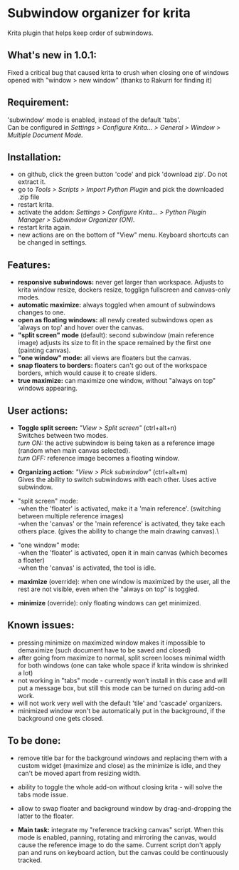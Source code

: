 # Subwindow organizer for krita
Krita plugin that helps keep order of subwindows.

## What's new in 1.0.1:
Fixed a critical bug that caused krita to crush when closing one of windows opened with "window > new window" (thanks to Rakurri for finding it)

## Requirement:
'subwindow' mode is enabled, instead of the default 'tabs'.\
Can be configured in *Settings > Configure Krita... > General > Window > Multiple Document Mode.*

## Installation:
- on github, click the green button 'code' and pick 'download zip'. Do not extract it.
- go to *Tools > Scripts > Import Python Plugin* and pick the downloaded .zip file
- restart krita.
- activate the addon: *Settings > Configure Krita... > Python Plugin Manager > Subwindow Organizer (ON).*
- restart krita again.
- new actions are on the bottom of "View" menu. Keyboard shortcuts can be changed in settings.

## Features:
- **responsive subwindows:** never get larger than workspace. Adjusts to krita window resize, dockers resize, togglign fullscreen and canvas-only modes.
- **automatic maximize:** always toggled when amount of subwindows changes to one.
- **open as floating windows:** all newly created subwindows open as 'always on top' and hover over the canvas.
- **"split screen" mode** (default): second subwindow (main reference image) adjusts its size to fit in the space remained by the first one (painting canvas).
- **"one window" mode:** all views are floaters but the canvas.
- **snap floaters to borders:** floaters can't go out of the workspace borders, which would cause it to create sliders.
- **true maximize:** can maximize one window, without "always on top" windows appearing.

## User actions:
- **Toggle split screen:** *"View > Split screen"* (ctrl+alt+n)\
Switches between two modes.\
*turn ON:* the active subwindow is being taken as a reference image (random when main canvas selected).\
*turn OFF:* reference image becomes a floating window.

- **Organizing action:** *"View > Pick subwindow"* (ctrl+alt+m)\
Gives the ability to switch subwindows with each other. Uses active subwindow.
- "split screen" mode:\
    -when the 'floater' is activated, make it a 'main reference'. (switching between multiple reference images)\
    -when the 'canvas' or the 'main reference' is activated, they take each others place. (gives the ability to change the main drawing canvas).\
- "one window" mode:\
    -when the 'floater' is activated, open it in main canvas (which becomes a floater)\
    -when the 'canvas' is activated, the tool is idle.
 
- **maximize** (override): when one window is maximized by the user, all the rest are not visible, even when the "always on top" is toggled.
- **minimize** (override): only floating windows can get minimized.

## Known issues:
- pressing minimize on maximized window makes it impossible to demaximize (such document have to be saved and closed)
- after going from maximize to normal, split screen looses minimal width for both windows (one can take whole space if krita window is shrinked a lot)
- not working in "tabs" mode - currently won't install in this case and will put a message box, but still this mode can be turned on during add-on work.
- will not work very well with the default 'tile' and 'cascade' organizers.
- minimized window won't be automatically put in the background, if the background one gets closed.

## To be done:
- remove title bar for the background windows and replacing them with a custom widget (maximize and close) as the minimize is idle, and they can't be moved apart from resizing width.
- ability to toggle the whole add-on without closing krita - will solve the tabs mode issue.
- allow to swap floater and background window by drag-and-dropping the latter to the floater.

- **Main task:** integrate my "reference tracking canvas" script. When this mode is enabled, panning, rotating and mirroring the canvas, would cause the reference image to do the same. Current script don't apply pan and runs on keyboard action, but the canvas could be continuously tracked.
